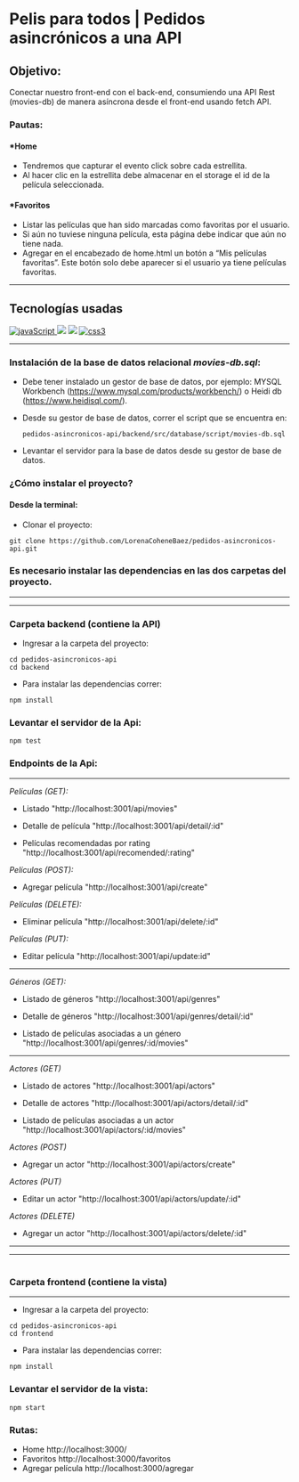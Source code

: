 # Pelis para todos | Pedidos asincrónicos a una API

## Objetivo:

Conectar nuestro front-end con el back-end, consumiendo una API Rest (movies-db) de manera
asíncrona desde el front-end usando fetch API.

### Pautas:
#### *Home
- Tendremos que capturar el ​evento click sobre ​cada ​estrellita.
- Al hacer clic en la estrellita debe almacenar en el ​storage el id de la película seleccionada.


#### *Favoritos
- Listar las películas que han sido marcadas como favoritas por el usuario.
- Si aún no tuviese ninguna película, esta página debe indicar que aún no tiene nada.
- Agregar en el encabezado de home.html un botón a “Mis películas favoritas”. Este botón solo debe aparecer si el usuario ya tiene películas favoritas.
***
## Tecnologías usadas

<p align="left">
 <!–– JAVASCRIPT ––>
<a href=https://developer.mozilla.org/en-US/docs/Web/JavaScript" target="_blank" data-bs-toggle="tooltip" title="JavaScript"> <img src="https://img.shields.io/badge/JavaScript-323330?style=for-the-badge&logo=javascript&logoColor=F7DF1E" alt="javaScript"/> </a>
<!-- EXPRESS -->
<a href="https://developer.mozilla.org/es/docs/Learn/Server-side/Express_Nodejs/Introduction" alt="Express Js" ><img src= "https://img.shields.io/badge/Express.js-000000?style=for-the-badge&logo=express&logoColor=white" /></a>
<!-- MYSQL -->
<a href="https://www.mysql.com/" alt="Express Js" ><img src= "https://img.shields.io/badge/MySQL-005C84?style=for-the-badge&logo=mysql&logoColor=white" /></a>
<!–– CSS ––>
<a href="https://www.w3schools.com/css/" target="_blank" data-bs-toggle="tooltip" title="CSS3"> <img src="https://img.shields.io/badge/CSS3-1572B6?style=for-the-badge&logo=css3&logoColor=white" alt="css3"/> </a>
  </p>
  
***
### Instalación de la base de datos relacional *movies-db.sql*:

- Debe tener instalado un gestor de base de datos, por ejemplo: MYSQL Workbench (https://www.mysql.com/products/workbench/) o Heidi db (https://www.heidisql.com/).

- Desde su gestor de base de datos, correr el script que se encuentra en:

   `pedidos-asincronicos-api/backend/src/database/script/movies-db.sql`

- Levantar el servidor para la base de datos desde su gestor de base de datos.

### ¿Cómo instalar el proyecto?

#### Desde la terminal:

- Clonar el proyecto:
````
git clone https://github.com/LorenaCoheneBaez/pedidos-asincronicos-api.git
````
### Es necesario instalar las dependencias en las dos carpetas del proyecto.

***
***
### **Carpeta backend (contiene la API)**

- Ingresar a la carpeta del proyecto: 
````
cd pedidos-asincronicos-api
cd backend
````
- Para instalar las dependencias correr: 
````
npm install
````
### Levantar el servidor de la Api: 
````
npm test
````
### Endpoints de la Api:
***
*Películas (GET):*
- Listado "http://localhost:3001/api/movies"

- Detalle de película "http://localhost:3001/api/detail/:id"

- Películas recomendadas por rating "http://localhost:3001/api/recomended/:rating"

*Películas (POST):*
- Agregar película "http://localhost:3001/api/create"

*Películas (DELETE):*
- Eliminar película "http://localhost:3001/api/delete/:id"

*Películas (PUT):*
- Editar película "http://localhost:3001/api/update:id"
***
*Géneros (GET):*

- Listado de géneros "http://localhost:3001/api/genres"

- Detalle de géneros "http://localhost:3001/api/genres/detail/:id"

- Listado de películas asociadas a un género "http://localhost:3001/api/genres/:id/movies"

***
*Actores (GET)*

- Listado de actores "http://localhost:3001/api/actors"

- Detalle de actores "http://localhost:3001/api/actors/detail/:id"

- Listado de películas asociadas a un actor "http://localhost:3001/api/actors/:id/movies"

*Actores (POST)*

- Agregar un actor "http://localhost:3001/api/actors/create"

*Actores (PUT)*

- Editar un actor "http://localhost:3001/api/actors/update/:id"

*Actores (DELETE)*

- Agregar un actor "http://localhost:3001/api/actors/delete/:id"

***
***
#
### **Carpeta frontend (contiene la vista)**
***
- Ingresar a la carpeta del proyecto: 
````
cd pedidos-asincronicos-api
cd frontend
````
- Para instalar las dependencias correr: 
````
npm install
````
### Levantar el servidor de la vista: 
````
npm start
````
### Rutas:

- Home http://localhost:3000/
- Favoritos http://localhost:3000/favoritos
- Agregar película http://localhost:3000/agregar
